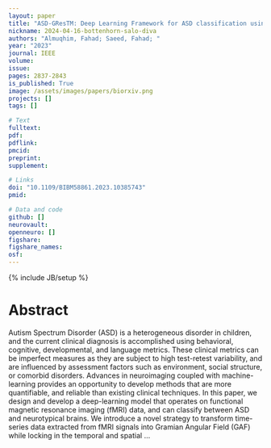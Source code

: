 ```yaml
---
layout: paper
title: "ASD-GResTM: Deep Learning Framework for ASD classification using Gramian Angular Field"
nickname: 2024-04-16-bottenhorn-salo-diva
authors: "Almuqhim, Fahad; Saeed, Fahad; "
year: "2023"
journal: IEEE
volume: 
issue:
pages: 2837-2843
is_published: True
image: /assets/images/papers/biorxiv.png
projects: []
tags: []

# Text
fulltext:
pdf:
pdflink:
pmcid:
preprint: 
supplement:

# Links
doi: "10.1109/BIBM58861.2023.10385743"
pmid:

# Data and code
github: []
neurovault:
openneuro: []
figshare:
figshare_names:
osf:
---
```

{% include JB/setup %}

# Abstract

Autism Spectrum Disorder (ASD) is a heterogeneous disorder in children, and the current clinical diagnosis is accomplished using behavioral, cognitive, developmental, and language metrics. These clinical metrics can be imperfect measures as they are subject to high test-retest variability, and are influenced by assessment factors such as environment, social structure, or comorbid disorders. Advances in neuroimaging coupled with machine-learning provides an opportunity to develop methods that are more quantifiable, and reliable than existing clinical techniques. In this paper, we design and develop a deep-learning model that operates on functional magnetic resonance imaging (fMRI) data, and can classify between ASD and neurotypical brains. We introduce a novel strategy to transform time-series data extracted from fMRI signals into Gramian Angular Field (GAF) while locking in the temporal and spatial …
